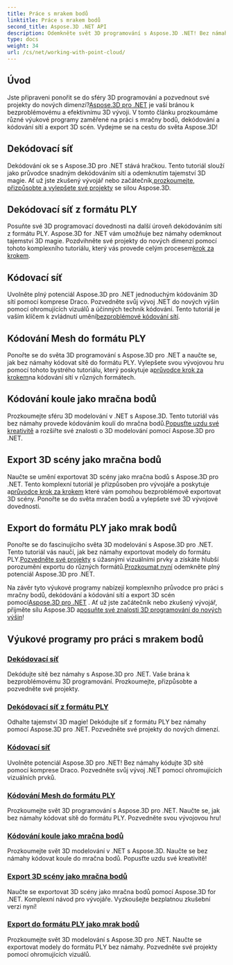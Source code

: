```yaml
---
title: Práce s mrakem bodů
linktitle: Práce s mrakem bodů
second_title: Aspose.3D .NET API
description: Odemkněte svět 3D programování s Aspose.3D .NET! Bez námahy dekódujte/kódujte sítě, exportujte 3D scény a další. Pozvedněte své projekty pomocí ohromujících vizuálů.
type: docs
weight: 34
url: /cs/net/working-with-point-cloud/
---
```


## Úvod

 Jste připraveni ponořit se do sféry 3D programování a pozvednout své projekty do nových dimenzí?[Aspose.3D pro .NET](#working-with-point-cloud-tutorials) je vaší bránou k bezproblémovému a efektivnímu 3D vývoji. V tomto článku prozkoumáme různé výukové programy zaměřené na práci s mračny bodů, dekódování a kódování sítí a export 3D scén. Vydejme se na cestu do světa Aspose.3D!

## Dekódovací síť

 Dekódování ok se s Aspose.3D pro .NET stává hračkou. Tento tutoriál slouží jako průvodce snadným dekódováním sítí a odemknutím tajemství 3D magie. Ať už jste zkušený vývojář nebo začátečník,[prozkoumejte, přizpůsobte a vylepšete své projekty](./decode-mesh/) se silou Aspose.3D.

## Dekódovací síť z formátu PLY

 Posuňte své 3D programovací dovednosti na další úroveň dekódováním sítí z formátu PLY. Aspose.3D for .NET vám umožňuje bez námahy odemknout tajemství 3D magie. Pozdvihněte své projekty do nových dimenzí pomocí tohoto komplexního tutoriálu, který vás provede celým procesem[krok za krokem](./decode-mesh-ply-format/).

## Kódovací síť

 Uvolněte plný potenciál Aspose.3D pro .NET jednoduchým kódováním 3D sítí pomocí komprese Draco. Pozvedněte svůj vývoj .NET do nových výšin pomocí ohromujících vizuálů a účinných technik kódování. Tento tutoriál je vaším klíčem k zvládnutí umění[bezproblémové kódování sítí](./encode-mesh/).

## Kódování Mesh do formátu PLY

 Ponořte se do světa 3D programování s Aspose.3D pro .NET a naučte se, jak bez námahy kódovat sítě do formátu PLY. Vylepšete svou vývojovou hru pomocí tohoto bystrého tutoriálu, který poskytuje a[průvodce krok za krokem](./encode-mesh-ply-format/)na kódování sítí v různých formátech.

## Kódování koule jako mračna bodů

 Prozkoumejte sféru 3D modelování v .NET s Aspose.3D. Tento tutoriál vás bez námahy provede kódováním koulí do mračna bodů.[Popusťte uzdu své kreativitě](./encode-sphere-as-point-cloud/) a rozšiřte své znalosti o 3D modelování pomocí Aspose.3D pro .NET.

## Export 3D scény jako mračna bodů

 Naučte se umění exportovat 3D scény jako mračna bodů s Aspose.3D pro .NET. Tento komplexní tutoriál je přizpůsoben pro vývojáře a poskytuje a[průvodce krok za krokem](./export-3d-scene-point-cloud/) které vám pomohou bezproblémově exportovat 3D scény. Ponořte se do světa mračen bodů a vylepšete své 3D vývojové dovednosti.

## Export do formátu PLY jako mrak bodů

 Ponořte se do fascinujícího světa 3D modelování s Aspose.3D pro .NET. Tento tutoriál vás naučí, jak bez námahy exportovat modely do formátu PLY.[Pozvedněte své projekty](./export-to-ply-point-cloud/) s úžasnými vizuálními prvky a získáte hlubší porozumění exportu do různých formátů.[Prozkoumat nyní](./export-to-ply-point-cloud/) odemkněte plný potenciál Aspose.3D pro .NET.

 Na závěr tyto výukové programy nabízejí komplexního průvodce pro práci s mračny bodů, dekódování a kódování sítí a export 3D scén pomocí[Aspose.3D pro .NET](#working-with-point-cloud-tutorials) . Ať už jste začátečník nebo zkušený vývojář, přijměte sílu Aspose.3D a[posuňte své znalosti 3D programování do nových výšin](#working-with-point-cloud-tutorials)!
## Výukové programy pro práci s mrakem bodů
### [Dekódovací síť](./decode-mesh/)
Dekódujte sítě bez námahy s Aspose.3D pro .NET. Vaše brána k bezproblémovému 3D programování. Prozkoumejte, přizpůsobte a pozvedněte své projekty.
### [Dekódovací síť z formátu PLY](./decode-mesh-ply-format/)
Odhalte tajemství 3D magie! Dekódujte síť z formátu PLY bez námahy pomocí Aspose.3D pro .NET. Pozvedněte své projekty do nových dimenzí.
### [Kódovací síť](./encode-mesh/)
Uvolněte potenciál Aspose.3D pro .NET! Bez námahy kódujte 3D sítě pomocí komprese Draco. Pozvedněte svůj vývoj .NET pomocí ohromujících vizuálních prvků.
### [Kódování Mesh do formátu PLY](./encode-mesh-ply-format/)
Prozkoumejte svět 3D programování s Aspose.3D pro .NET. Naučte se, jak bez námahy kódovat sítě do formátu PLY. Pozvedněte svou vývojovou hru!
### [Kódování koule jako mračna bodů](./encode-sphere-as-point-cloud/)
Prozkoumejte svět 3D modelování v .NET s Aspose.3D. Naučte se bez námahy kódovat koule do mračna bodů. Popusťte uzdu své kreativitě!
### [Export 3D scény jako mračna bodů](./export-3d-scene-point-cloud/)
Naučte se exportovat 3D scény jako mračna bodů pomocí Aspose.3D for .NET. Komplexní návod pro vývojáře. Vyzkoušejte bezplatnou zkušební verzi nyní!
### [Export do formátu PLY jako mrak bodů](./export-to-ply-point-cloud/)
Prozkoumejte svět 3D modelování s Aspose.3D pro .NET. Naučte se exportovat modely do formátu PLY bez námahy. Pozvedněte své projekty pomocí ohromujících vizuálů.